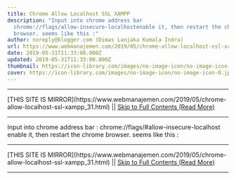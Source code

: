 ```yaml
---
title: Chrome Allow Localhost SSL XAMPP
description: "Input into chrome address bar
  chrome://flags/allow-insecure-localhostenable it, then restart the chrome
  browser. seems like this :"
author: noreply@blogger.com (Dimas Lanjaka Kumala Indra)
url: https://www.webmanajemen.com/2019/05/chrome-allow-localhost-ssl-xampp_31.html
date: 2019-05-31T11:33:00.000Z
updated: 2019-05-31T11:33:00.000Z
thumbnail: https://icon-library.com/images/no-image-icon/no-image-icon-0.jpg
cover: https://icon-library.com/images/no-image-icon/no-image-icon-0.jpg
---
```


<hr/> [THIS SITE IS MIRROR](https://www.webmanajemen.com/2019/05/chrome-allow-localhost-ssl-xampp_31.html) || <a href="https://www.webmanajemen.com/2019/05/chrome-allow-localhost-ssl-xampp_31.html" rel="follow" class="button" id="read-more">Skip to Full Contents (Read More)</a> <hr/> Input into chrome address bar :
chrome://flags/#allow-insecure-localhost
enable it, then restart the chrome browser. seems like this : <hr/> [THIS SITE IS MIRROR](https://www.webmanajemen.com/2019/05/chrome-allow-localhost-ssl-xampp_31.html) || <a href="https://www.webmanajemen.com/2019/05/chrome-allow-localhost-ssl-xampp_31.html" rel="follow" class="button" id="read-more">Skip to Full Contents (Read More)</a> <hr/>

<script>
    if (location.host.includes('dimaslanjaka12')) {
      location.replace('https://www.webmanajemen.com/2019/05/chrome-allow-localhost-ssl-xampp_31.html');
    }
  </script>